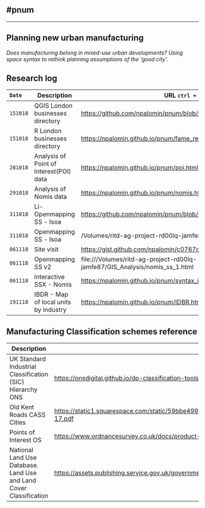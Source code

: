 ## #pnum
---
## Planning new urban manufacturing

*Does manufacturing belong in mixed-use urban developments? Using
space syntax to rethink planning assumptions of the ‘good city'.*

## Research log

|`Date`|Description|URL `ctrl + click`|
|:---|---|---|
|`151018`|QGIS London businesses directory|https://github.com/npalomin/pnum/blob/master/AUX.md |
|`151018`|R London businesses directory|https://npalomin.github.io/pnum/fame_rev.html  |
|`281018`|Analysis of Point of Interest(POI) data|https://npalomin.github.io/pnum/poi.html |
|`291018`|Analysis of Nomis data|https://npalomin.github.io/pnum/nomis.html  |
|`311018`|Li-Openmapping SS - lsoa|https://github.com/npalomin/pnum/blob/master/ss_lsoa_light.md  |
|`311018`|Openmapping SS - lsoa|/Volumes/ritd-ag-project-rd00lq-jamfe87/GIS_Analysis/nomis_ss.html  |
|`061118`|Site visit|https://gist.github.com/npalomin/c0767c782323539f3291c9c36e2ecdd5 |
|`061118`|Openmapping SS v2|file:///Volumes/ritd-ag-project-rd00lq-jamfe87/GIS_Analysis/nomis_ss_1.html |
|`061118`|Interactive SSX - Nomis|https://npalomin.github.io/pnum/syntax_interactive.html  |
|`191118`|IBDR - Map of local units by industry |https://npalomin.github.io/pnum/IDBR.html  |

## Manufacturing Classification schemes reference

|Description|URL|
|----|----|
|UK Standard Industrial Classification (SIC) Hierarchy ONS|https://onsdigital.github.io/dp-classification-tools/standard-industrial-classification/ONS_SIC_hierarchy_view.html|
|Old Kent Roads CASS Cities|https://static1.squarespace.com/static/59bbe4992994ca1b4f8b771c/t/59c42ae946c3c4e076d4b38e/1506028307559/Cass+Cities+OKR+A+to+Z+2016-17.pdf|
|Points of Interest OS|https://www.ordnancesurvey.co.uk/docs/product-schemas/points-of-interest-classification-scheme.pdf|
|National Land Use Database. Land Use and Land Cover Classification |https://assets.publishing.service.gov.uk/government/uploads/system/uploads/attachment_data/file/11493/144275.pdf|

